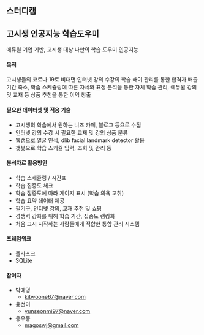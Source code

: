## 스터디캠

## 고시생 인공지능 학습도우미

에듀윌 기업 기반, 고시생 대상 나만의 학습 도우미 인공지능

#### 목적

고시생들의 코로나 19로 비대면 인터넷 강의 수강의 학습 해이 관리를 통한 합격자 배출 기간 축소, 학습 스케쥴링에 따른 자세와 표정 분석을 통한 자체 학습 관리, 에듀윌 강의 및 교재 등 상품 추천을 통한 이익 창출

#### 필요한 데이터셋 및 적용 기술

- 고시생의 학습에서 원하는 니즈 카페, 블로그 등으로 수집
- 인터넷 강의 수강 시 필요한 교재 및 강의 상품 분류
- 웹캠으로 얼굴 인식, dlib facial landmark detector 활용
- 챗봇으로 학습 스케쥴 입력, 조회 및 관리 등

#### 분석자료 활용방안

- 학습 스케쥴링 / 시간표
- 학습 집중도 체크
- 학습 집중도에 따라 게이지 표시 (학습 의욕 고취)
- 학습 요약 데이터 제공
- 필기구, 인터넷 강의, 교재 추천 및 쇼핑
- 경쟁력 강화를 위해 학습 기간, 집중도 랭킹화
- 처음 고시 시작하는 사람들에게 적합한 통합 관리 시스템

#### 프레임워크

- 플라스크
- SQLite

#### 참여자

- 박예영
  - kitwoone67@naver.com
- 윤선미
  - yunseonmi97@naver.com
- 용우중
  - magoswj@gmail.com

